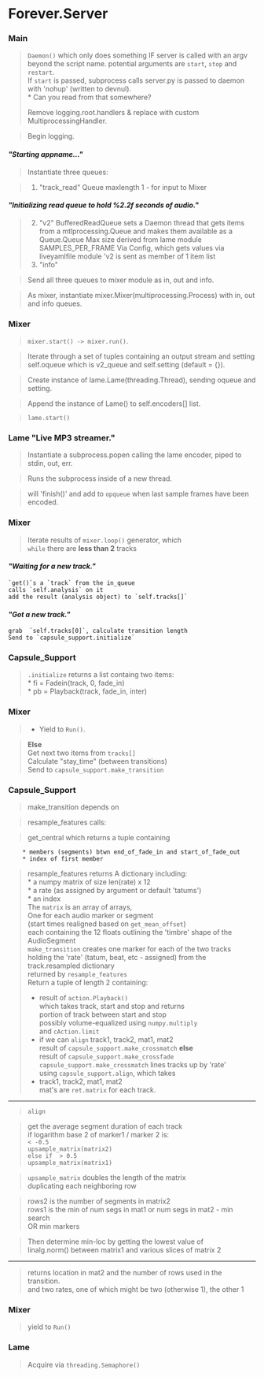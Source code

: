 # Forever.Server #
### Main ###
> `Daemon()` which only does something IF server is called with an argv beyond the script name.
>       potential arguments are `start`, `stop` and `restart`.  
>       If `start` is passed, subprocess calls server.py is passed to daemon with 'nohup' (written to devnul).  
>        * Can you read from that somewhere?
>       
> Remove logging.root.handlers & replace with custom MultiprocessingHandler.

> Begin logging.

#### *"Starting appname..."* ####

>   Instantiate three queues:

>    1. "track_read" Queue maxlength 1 - for input to Mixer

#### *"Initializing read queue to hold %2.2f seconds of audio."* ####
    
>    2. "v2" BufferedReadQueue sets a Daemon thread that gets items from a mtlprocessing.Queue
>       and makes them available as a Queue.Queue
>       Max size derived from lame module SAMPLES_PER_FRAME
>       Via Config, which gets values via liveyamlfile module
>           'v2 is sent as member of 1 item list
>    3. "info" 
    
> Send all three queues to mixer module as in, out and info. 

> As mixer, instantiate mixer.Mixer(multiprocessing.Process) with in, out and info queues. 

### Mixer ###
> `mixer.start() -> mixer.run()`.

>   Iterate through a set of tuples containing an output stream and setting 
>   self.oqueue which is v2_queue and self.setting (default = {}). 

>   Create instance of lame.Lame(threading.Thread), sending oqueue and setting. 

>   Append the instance of Lame() to self.encoders[] list.

>   `lame.start()`

### Lame "Live MP3 streamer." ###

>   Instantiate a subprocess.popen calling the lame encoder, piped to stdin, out, err. 

>   Runs the subprocess inside of a new thread. 

>   will 'finish()' and add to `opqueue` when last sample frames have been encoded. 

### Mixer ###

>   Iterate results of `mixer.loop()` generator, which  
    `while` there are **less than 2** tracks  
#### *"Waiting for a new track."* ####
    `get()`s a `track` from the in_queue  
    calls `self.analysis` on it  
    add the result (analysis object) to `self.tracks[]`  
#### *"Got a new track."* ####
    grab  `self.tracks[0]`, calculate transition length  
    Send to `capsule_support.initialize`

### Capsule_Support ###

>   `.initialize` returns a list containg two items:  
        * fi = Fadein(track, 0, fade_in)  
        * pb = Playback(track, fade_in, inter)  

### Mixer ###

>   * Yield to `Run()`.  

>   **Else**  
    Get next two items from `tracks[]`  
    Calculate "stay_time" (between transitions)    
    Send to `capsule_support.make_transition`  
    
### Capsule_Support ###

>   make_transition depends on  

>   resample_features calls:  

>   get_central which returns a tuple containing  

        * members (segments) btwn end_of_fade_in and start_of_fade_out  
        * index of first member  
        
>   resample_features returns A dictionary including:  
        * a numpy matrix of size len(rate) x 12  
        * a rate (as assigned by argument or default 'tatums')  
        * an index  
>   The `matrix` is an array of arrays,  
>   One for each audio marker or segment  
>   (start times realigned based on `get_mean_offset`)  
>   each containing the 12 floats outlining the 'timbre' shape of the AudioSegment  
>   `make_transition` creates one marker for each of the two tracks  
>   holding the 'rate' (tatum, beat, etc - assigned) from the track.resampled dictionary  
>   returned by `resample_features`  
>   Return a tuple of length 2 containing:  
>   * result of `action.Playback()`  
>       which takes track, start and stop and returns  
>       portion of track between start and stop  
>       possibly volume-equalized using `numpy.multiply`  
>       and `cAction.limit`  
>   * if we can `align` track1, track2, mat1, mat2  
>       result of `capsule_support.make_crossmatch` 
>       **else**  
>       result of `capsule_support.make_crossfade`    
>   `capsule_support.make_crossmatch` lines tracks up by 'rate'  
>   using `capsule_support.align`, which takes  
>   * track1, track2, mat1, mat2  
>   mat's are `ret.matrix` for each track. 
 
- - -  

>    `align`  

>    get the average segment duration of each track  
>    if logarithm base 2 of marker1 / marker 2 is:  
>     `< -0.5`  
>    `upsample_matrix(matrix2)`  
>    `else if  > 0.5`  
>    `upsample_matrix(matrix1)`  

>    `upsample_matrix` doubles the length of the matrix  
>    duplicating each neighboring row  

>    rows2 is the number of segments in matrix2  
>    rows1 is the min of num segs in mat1 or num segs in mat2 - min search   
>        OR min markers  

>    Then determine min-loc by getting the lowest value of  
>    linalg.norm() between matrix1 and various slices of matrix 2  


- - -
>    returns location in mat2 and the number of rows used in the transition.  
>       and two rates, one of which might be two (otherwise 1), the other 1

### Mixer ###

>   yield to `Run()`

### Lame ###

>   Acquire via `threading.Semaphore()`
        
        